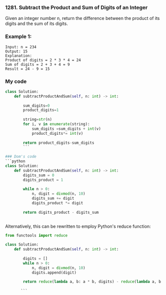 ### 1281. Subtract the Product and Sum of Digits of an Integer

Given an integer number n, return the difference between the product of its digits and the sum of its digits.
 

### Example 1:
```
Input: n = 234
Output: 15 
Explanation: 
Product of digits = 2 * 3 * 4 = 24 
Sum of digits = 2 + 3 + 4 = 9 
Result = 24 - 9 = 15
```
### My code
```python
class Solution:
    def subtractProductAndSum(self, n: int) -> int:
        
        sum_digits=0
        product_digits=1
        
        string=str(n)
        for i, v in enumerate(string):
            sum_digits =sum_digits + int(v)
            product_digits*= int(v)
                 
        return product_digits-sum_digits
        ```
        
### Dom's code
```python
class Solution:
    def subtractProductAndSum(self, n: int) -> int:
        digits_sum = 0
        digits_product = 1
        
        while n > 0:
            n, digit = divmod(n, 10)
            digits_sum += digit
            digits_product *= digit
            
        return digits_product - digits_sum
        
  ```


Alternatively, this can be rewritten to employ Python's reduce function:
```python
from functools import reduce

class Solution:
    def subtractProductAndSum(self, n: int) -> int:
        
        digits = []
        while n > 0:
            n, digit = divmod(n, 10)
            digits.append(digit)
            
        return reduce(lambda a, b: a * b, digits) - reduce(lambda a, b: a + b, digits)
        
       ```

